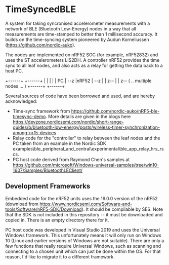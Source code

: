 # TimeSyncedBLE

A system for taking syncronised accelerometer measurements with a network of BLE (Bluetooth Low-Energy) nodes in a way that all measurements are time-stamped to better than 1 millisecond accuracy. It builds on the time-syncing system pioneered by Audun Korneliussen (https://github.com/nordic-auko).

The nodes are implemented on nRF52 SOC (for example, nRF52832) and uses the ST accelerometers LIS2DH. A controller nRF52 provides the time sync to all leaf nodes, and also acts as a relay for getting the data back to a host PC.


 +------+        +------+
 |      |        |      |
 | PC   |  --z   |nRF52 | --z
 |      |    z-- |      |   z-- ( ..   multiple nodes ... )
 +------+        +------+       


Several sources of code have been borrowed and used, and are hereby acknowledged:

* Time-sync framework from https://github.com/nordic-auko/nRF5-ble-timesync-demo. More details are given in the blogs here https://devzone.nordicsemi.com/nordic/short-range-guides/b/bluetooth-low-energy/posts/wireless-timer-synchronization-among-nrf5-devices
* Relay code for the "controller" to relay between the leaf nodes and the PC taken from an example in the Nordic SDK examples\ble_peripheral_and_central\experimental\ble_app_relay_hrs_rscs.
* PC host code derived from Raymond Chen's samples at https://github.com/microsoft/Windows-universal-samples/tree/win10-1607/Samples/BluetoothLEClient/

## Development Frameworks

Embedded code for the nRF52 units uses the 16.0.0 version of the nRF52 (download from https://www.nordicsemi.com/Software-and-tools/Software/nRF5-SDK/Download). It should be compilable by SES. Note that the SDK is not included in this repository -- it must be downloaded and copied in. There is an empty directory there for it.

PC host code was developed in Visual Studio 2019 and uses the Universal Windows framework. This unfortunately means it will only run on Windows 10 (Linux and earlier versions of Windows are not suitable). There are only a few functions that really require Universal Windows, such as scanning and connecting to a chosen unit which can just be done within the OS. For that reason, I'd like to migrate it to a different framework.


